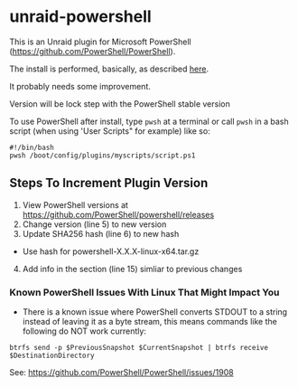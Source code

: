 # unraid-powershell
This is an Unraid plugin for Microsoft PowerShell (https://github.com/PowerShell/PowerShell).


The install is performed, basically, as described [here](https://learn.microsoft.com/en-us/powershell/scripting/install/install-other-linux?view=powershell-7.4#installation-using-a-binary-archive-file).

It probably needs some improvement.

Version will be lock step with the PowerShell stable version

To use PowerShell after install, type `pwsh` at a terminal or call `pwsh`  in a bash script (when using 'User Scripts" for example) like so: 
```
#!/bin/bash
pwsh /boot/config/plugins/myscripts/script.ps1
```

## Steps To Increment Plugin Version
1. View PowerShell versions at https://github.com/PowerShell/powershell/releases
2. Change version (line 5) to new version
3. Update SHA256 hash (line 6) to new hash
  - Use hash for powershell-X.X.X-linux-x64.tar.gz
4. Add info in the <CHANGES> section (line 15) simliar to previous changes

### Known PowerShell Issues With Linux That Might Impact You
- There is a known issue where PowerShell converts STDOUT to a string instead of leaving it as a byte stream, this means commands like the following do NOT work currently:
```
btrfs send -p $PreviousSnapshot $CurrentSnapshot | btrfs receive $DestinationDirectory
```
See: https://github.com/PowerShell/PowerShell/issues/1908
